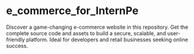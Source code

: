 # e_commerce_for_InternPe
Discover a game-changing e-commerce website in this repository. Get the complete source code and assets to build a secure, scalable, and user-friendly platform. Ideal for developers and retail businesses seeking online success.
